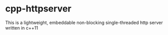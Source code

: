 # cpp-httpserver

This is a lightweight, embeddable non-blocking single-threaded http server written in c++11

